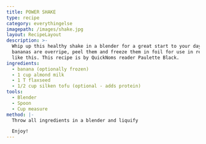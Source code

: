 ```yaml
---
title: POWER SHAKE
type: recipe
category: everythingelse
imagepath: /images/shake.jpg
layout: RecipeLayout
description: >-
  Whip up this healthy shake in a blender for a great start to your day. If your
  bananas are overripe, peel them and freeze them in foil for use in recipes
  like this. This recipe is by QuickNoms reader Paulette Black.
ingredients:
  - banana (optionally frozen)
  - 1 cup almond milk
  - 1 T flaxseed
  - 1/2 cup silken tofu (optional - adds protein)
tools:
  - Blender
  - Spoon
  - Cup measure
method: |-
  Throw all ingredients in a blender and liquify

  Enjoy!
---
```


